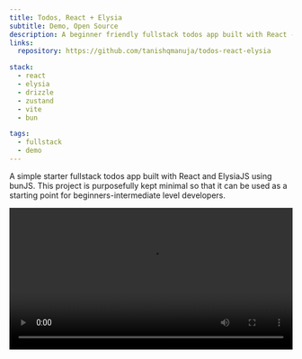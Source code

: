 ```yaml
---
title: Todos, React + Elysia
subtitle: Demo, Open Source
description: A beginner friendly fullstack todos app built with React - Elysia with Bun as the runtime.
links:
  repository: https://github.com/tanishqmanuja/todos-react-elysia

stack:
  - react
  - elysia
  - drizzle
  - zustand
  - vite
  - bun

tags:
  - fullstack
  - demo
---
```


A simple starter fullstack todos app built with React and ElysiaJS using bunJS. This project is purposefully kept minimal so that it can be used as a starting point for beginners-intermediate level developers.

<video width="100%"  controls>
  <source src="https://github.com/tanishqmanuja/todos-react-elysia/assets/40914272/42b085bc-93c1-47f0-a361-c2d940121619" type="video/mp4">
</video>
